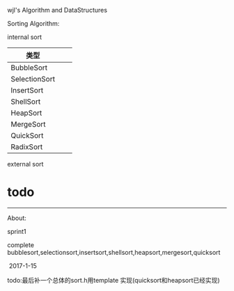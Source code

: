 wjl's Algorithm and DataStructures

Sorting Algorithm:

internal sort

| 类型            |      |      |
| ------------- | ---- | ---- |
| BubbleSort    |      |      |
| SelectionSort |      |      |
| InsertSort    |      |      |
| ShellSort     |      |      |
| HeapSort      |      |      |
| MergeSort     |      |      |
| QuickSort     |      |      |
| RadixSort     |      |      |



external sort

# todo

------

About:

sprint1

complete bubblesort,selectionsort,insertsort,shellsort,heapsort,mergesort,quicksort

​                                                                                                                                                                              2017-1-15 

todo:最后补一个总体的sort.h用template 实现(quicksort和heapsort已经实现)



